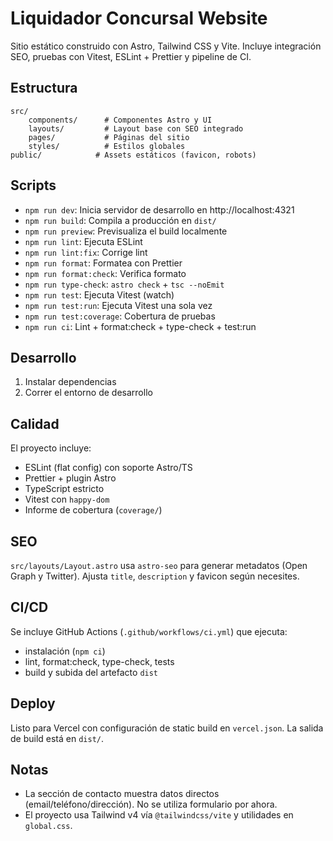# Liquidador Concursal Website

Sitio estático construido con Astro, Tailwind CSS y Vite. Incluye integración SEO, pruebas con Vitest, ESLint + Prettier y pipeline de CI.

## Estructura

```
src/
	components/      # Componentes Astro y UI
	layouts/         # Layout base con SEO integrado
	pages/           # Páginas del sitio
	styles/          # Estilos globales
public/            # Assets estáticos (favicon, robots)
```

## Scripts

- `npm run dev`: Inicia servidor de desarrollo en http://localhost:4321
- `npm run build`: Compila a producción en `dist/`
- `npm run preview`: Previsualiza el build localmente
- `npm run lint`: Ejecuta ESLint
- `npm run lint:fix`: Corrige lint
- `npm run format`: Formatea con Prettier
- `npm run format:check`: Verifica formato
- `npm run type-check`: `astro check` + `tsc --noEmit`
- `npm run test`: Ejecuta Vitest (watch)
- `npm run test:run`: Ejecuta Vitest una sola vez
- `npm run test:coverage`: Cobertura de pruebas
- `npm run ci`: Lint + format:check + type-check + test:run

## Desarrollo

1. Instalar dependencias
2. Correr el entorno de desarrollo

## Calidad

El proyecto incluye:

- ESLint (flat config) con soporte Astro/TS
- Prettier + plugin Astro
- TypeScript estricto
- Vitest con `happy-dom`
- Informe de cobertura (`coverage/`)

## SEO

`src/layouts/Layout.astro` usa `astro-seo` para generar metadatos (Open Graph y Twitter). Ajusta `title`, `description` y favicon según necesites.

## CI/CD

Se incluye GitHub Actions (`.github/workflows/ci.yml`) que ejecuta:

- instalación (`npm ci`)
- lint, format:check, type-check, tests
- build y subida del artefacto `dist`

## Deploy

Listo para Vercel con configuración de static build en `vercel.json`. La salida de build está en `dist/`.

## Notas

- La sección de contacto muestra datos directos (email/teléfono/dirección). No se utiliza formulario por ahora.
- El proyecto usa Tailwind v4 vía `@tailwindcss/vite` y utilidades en `global.css`.
